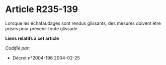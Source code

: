 # Article R235-139

Lorsque les échafaudages sont rendus glissants, des mesures doivent être prises pour prévenir toute glissade.

**Liens relatifs à cet article**

_Codifié par_:

  - Décret n°2004-196 2004-02-25
